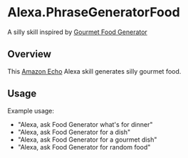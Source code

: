 # Alexa.PhraseGeneratorFood
A silly skill inspired by [Gourmet Food Generator](https://phrasegenerator.com/food)

## Overview
This [Amazon Echo](https://www.amazon.com/echo) Alexa skill generates silly gourmet food.

## Usage
Example usage:
- "Alexa, ask Food Generator what's for dinner"
- "Alexa, ask Food Generator for a dish"
- "Alexa, ask Food Generator for a gourmet dish"
- "Alexa, ask Food Generator for random food"
